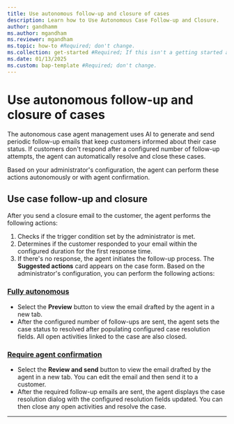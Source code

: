 ```yaml
---
title: Use autonomous follow-up and closure of cases
description: Learn how to Use Autonomous Case Follow-up and Closure.
author: gandhamm
ms.author: mgandham
ms.reviewer: mgandham
ms.topic: how-to #Required; don't change.
ms.collection: get-started #Required; If this isn't a getting started article, don't remove the attribute, but leave the value blank. The values for this attribute will be updated over time.
ms.date: 01/13/2025
ms.custom: bap-template #Required; don't change.
---
```


# Use autonomous follow-up and closure of cases

The autonomous case agent management uses AI to generate and send periodic follow-up emails that keep customers informed about their case status. If customers don't respond after a configured number of follow-up attempts, the agent can automatically resolve and close these cases.

Based on your administrator's configuration, the agent can perform these actions autonomously or with agent confirmation.

## Use case follow-up and closure

After you send a closure email to the customer, the agent performs the following actions:

1. Checks if the trigger condition set by the administrator is met.
2. Determines if the customer responded to your email within the configured duration for the first response time.
3. If there's no response, the agent initiates the follow-up process. The **Suggested actions** card appears on the case form. Based on the administrator's configuration, you can perform the following actions:


  ### [Fully autonomous](#tab/fullyautonomous)
  
   - Select the **Preview** button to view the email drafted by the agent in a new tab.
   - After the configured number of follow-ups are sent, the agent sets the case status to resolved after populating configured case resolution fields. All open activities linked to the case are also closed.

  ### [Require agent confirmation](#tab/requireagentconfirmation)

   - Select the **Review and send** button to view the email drafted by the agent in a new tab. You can edit the email and then send it to a customer.
   - After the required follow-up emails are sent, the agent displays the case resolution dialog with the configured resolution fields updated. You can then close any open activities and resolve the case.

---
